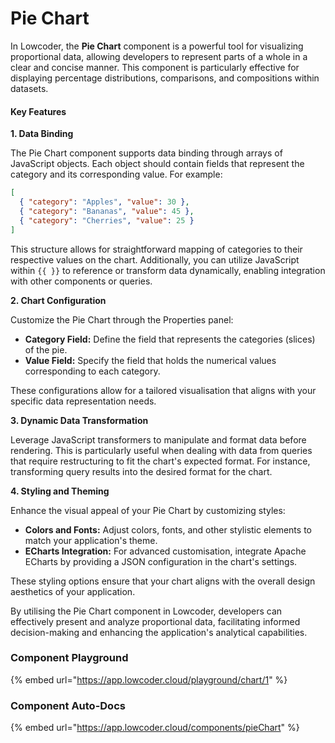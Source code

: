 # Pie Chart

In Lowcoder, the **Pie Chart** component is a powerful tool for visualizing proportional data, allowing developers to represent parts of a whole in a clear and concise manner. This component is particularly effective for displaying percentage distributions, comparisons, and compositions within datasets.

#### Key Features

**1. Data Binding**

The Pie Chart component supports data binding through arrays of JavaScript objects. Each object should contain fields that represent the category and its corresponding value. For example:

```json
[
  { "category": "Apples", "value": 30 },
  { "category": "Bananas", "value": 45 },
  { "category": "Cherries", "value": 25 }
]
```

This structure allows for straightforward mapping of categories to their respective values on the chart. Additionally, you can utilize JavaScript within `{{ }}` to reference or transform data dynamically, enabling integration with other components or queries.

**2. Chart Configuration**

Customize the Pie Chart through the Properties panel:

* **Category Field:** Define the field that represents the categories (slices) of the pie.
* **Value Field:** Specify the field that holds the numerical values corresponding to each category.

These configurations allow for a tailored visualisation that aligns with your specific data representation needs.

**3. Dynamic Data Transformation**

Leverage JavaScript transformers to manipulate and format data before rendering. This is particularly useful when dealing with data from queries that require restructuring to fit the chart's expected format. For instance, transforming query results into the desired format for the chart.

**4. Styling and Theming**

Enhance the visual appeal of your Pie Chart by customizing styles:

* **Colors and Fonts:** Adjust colors, fonts, and other stylistic elements to match your application's theme.
* **ECharts Integration:** For advanced customisation, integrate Apache ECharts by providing a JSON configuration in the chart's settings.&#x20;

These styling options ensure that your chart aligns with the overall design aesthetics of your application.

By utilising the Pie Chart component in Lowcoder, developers can effectively present and analyze proportional data, facilitating informed decision-making and enhancing the application's analytical capabilities.

### Component Playground

{% embed url="https://app.lowcoder.cloud/playground/chart/1" %}

### Component Auto-Docs

{% embed url="https://app.lowcoder.cloud/components/pieChart" %}
